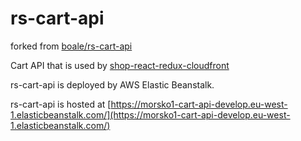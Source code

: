 # rs-cart-api

forked from [boale/rs-cart-api](https://github.com/boale/rs-cart-api)  

Cart API that is used by [shop-react-redux-cloudfront](https://github.com/morsko1/shop-react-redux-cloudfront)  

rs-cart-api is deployed by AWS Elastic Beanstalk.  

rs-cart-api is hosted at [https://morsko1-cart-api-develop.eu-west-1.elasticbeanstalk.com/](https://morsko1-cart-api-develop.eu-west-1.elasticbeanstalk.com/)  
